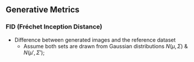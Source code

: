 ## Generative Metrics
### FID (Fréchet Inception Distance)
* Difference between generated images and the reference dataset
	* Assume both sets are drawn from Gaussian distributions $N(\mu, \Sigma)$ & $N(\mu', \Sigma')$;